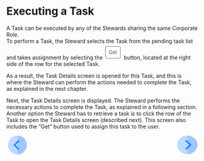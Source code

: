 # Executing a Task

A Task can be executed by any of the Stewards sharing the same Corporate Role.  
To perform a Task, the Steward selects the Task from the pending task list and takes assignment by selecting the  ![image](/articles/DPM/images/Figure_44_get_icon.png) button, located at the right side of the row for the selected Task.

As a result, the Task Details screen is opened for this Task, and this is where the Steward can perform the actions needed to complete the Task, as explained in the next chapter.

Next, the Task Details screen is displayed. The Steward performs the necessary actions to complete the Task, as explained in a following section. 
Another option the Steward has to retrieve a task is to click the row of the Task to open the Task Details screen (described next). This screen also includes the “Get” button used to assign this task to the user.



[![Previous](/articles/DPM/images/Previous.png)](/articles/DPM/05_Steward_User_Interface/06_Steward_User_Interface_TasksList.md)[<img align="right" width="60" height="54" src="/articles/DPM/images/Next.png">](/articles/DPM/05_Steward_User_Interface/08_Steward_User_Interface_TaskDetails.md)
